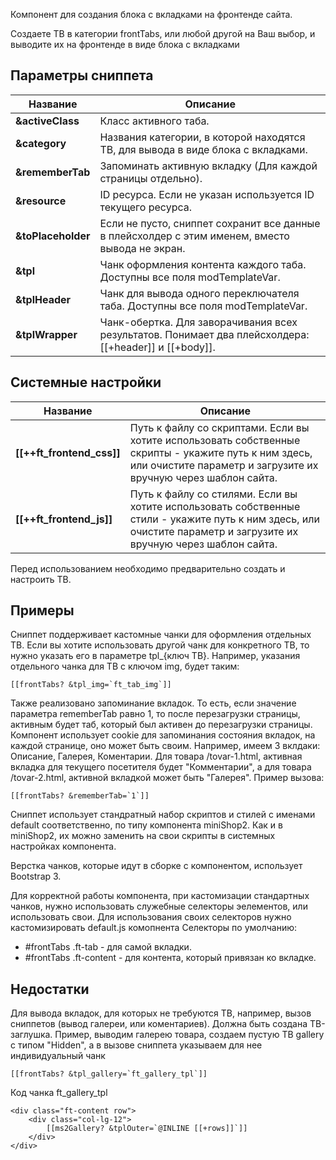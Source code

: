 Компонент для создания блока с вкладками на фронтенде сайта.

Создаете ТВ в категории frontTabs, или любой другой на Ваш выбор, и выводите их на фронтенде в виде блока с вкладками

## Параметры сниппета
Название					| Описание
----------------------------|---------------------------------------------------
**&activeClass**			| Класс активного таба.
**&category**				| Названия категории, в которой находятся ТВ, для вывода в виде блока с вкладками.
**&rememberTab**			| Запоминать активную вкладку (Для каждой страницы отдельно).
**&resource**				| ID ресурса. Если не указан используется ID текущего ресурса.
**&toPlaceholder**			| Если не пусто, сниппет сохранит все данные в плейсхолдер с этим именем, вместо вывода не экран.
**&tpl**					| Чанк оформления контента каждого таба. Доступны все поля modTemplateVar.
**&tplHeader**		        | Чанк для вывода одного переключателя таба. Доступны все поля modTemplateVar.
**&tplWrapper**				| Чанк-обертка. Для заворачивания всех результатов. Понимает два плейсхолдера: [[+header]] и [[+body]].

## Cистемные настройки
Название					| Описание
----------------------------|---------------------------------------------------
**[[++ft_frontend_css]]**	| Путь к файлу со скриптами. Если вы хотите использовать собственные скрипты - укажите путь к ним здесь, или очистите параметр и загрузите их вручную через шаблон сайта.
**[[++ft_frontend_js]]**	| Путь к файлу со стилями. Если вы хотите использовать собственные стили - укажите путь к ним здесь, или очистите параметр и загрузите их вручную через шаблон сайта.

Перед использованием необходимо предварительно создать и настроить ТВ.

## Примеры
Сниппет поддерживает кастомные чанки для оформления отдельных ТВ.
Если вы хотите использовать другой чанк для конкретного ТВ, то нужно указать его в параметре tpl_{ключ ТВ}.
Например, указания отдельного чанка для ТВ с ключом img, будет таким:
```
[[frontTabs? &tpl_img=`ft_tab_img`]]
```

Также реализовано запоминание вкладок. То есть, если значение параметра rememberTab равно 1, то после перезагрузки страницы, активным будет таб, который был активен до перезагрузки страницы. Компонент использует cookie для запоминания состояния вкладок, на каждой странице, оно может быть своим.
Например, имеем 3 вклдаки: Описание, Галерея, Коментарии. Для товара /tovar-1.html, активная вкладка для текущего посетителя будет "Комментарии", а для товара /tovar-2.html, активной вкладкой может быть "Галерея".
Пример вызова:
```
[[frontTabs? &rememberTab=`1`]]
```

Сниппет использует стандратный набор скриптов и стилей с именами default соответственно, по типу компонента miniShop2. Как и в miniShop2, их можно заменить на свои скрипты в системных настройках компонента.

Верстка чанков, которые идут в сборке с компонентом, использует Bootstrap 3.

Для корректной работы компонента, при кастомизации стандартных чанков, нужно использовать служебные селекторы эелементов, или использовать свои. Для использования своих селекторов нужно кастомизировать default.js комопнента
Селекторы по умолчанию:
* #frontTabs .ft-tab - для самой вкладки.
* #frontTabs .ft-content - для контента, который привязан ко вкладке.

## Недостатки
Для вывода вкладок, для которых не требуются ТВ, например, вызов сниппетов (вывод галереи, или коментариев). Должна быть создана ТВ-заглушка. Пример, выводим галерею товара, создаем пустую ТВ gallery с типом "Hidden", а в вызове сниппета указываем для нее индивидуальный чанк
```
[[frontTabs? &tpl_gallery=`ft_gallery_tpl`]]
```
Код чанка ft_gallery_tpl
```
<div class="ft-content row">
	<div class="col-lg-12">
		[[ms2Gallery? &tplOuter=`@INLINE [[+rows]]`]]
	</div>
</div>
```

